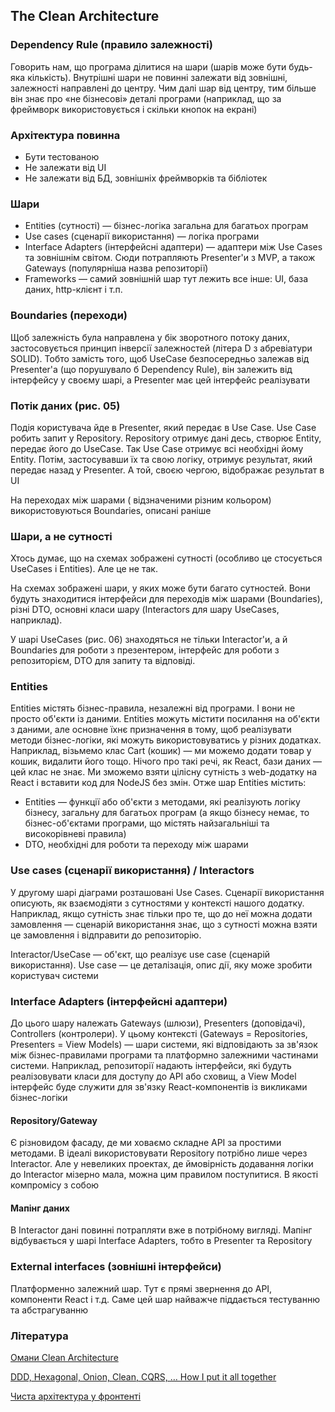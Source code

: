 ## The Clean Architecture

### Dependency Rule (правило залежності)

Говорить нам, що програма ділитися на шари (шарів може бути будь-яка кількість). Внутрішні шари не повинні залежати від зовнішні, залежності направлені до центру. Чим далі шар від центру, тим більше він знає про «не бізнесові» деталі програми (наприклад, що за фреймворк використовується і скільки кнопок на екрані)

### Архітектура повинна

-   Бути тестованою
-   Не залежати від UI
-   Не залежати від БД, зовнішніх фреймворків та бібліотек

### Шари

-   Entities (сутності) — бізнес-логіка загальна для багатьох програм
-   Use cases (сценарії використання) — логіка програми
-   Interface Adapters (інтерфейсні адаптери) — адаптери між Use Cases та зовнішнім світом. Сюди потрапляють Presenter'и з MVP, а також Gateways (популярніша назва репозиторії)
-   Frameworks — самий зовнішній шар тут лежить все інше: UI, база даних, http-клієнт і т.п.

### Boundaries (переходи)

Щоб залежність була направлена ​​у бік зворотного потоку даних, застосовується принцип інверсії залежностей (літера D з абревіатури SOLID). Тобто замість того, щоб UseCase безпосередньо залежав від Presenter'a (що порушувало б Dependency Rule), він залежить від інтерфейсу у своєму шарі, а Presenter має цей інтерфейс реалізувати

### Потік даних (рис. 05)

Подія користувача йде в Presenter, який передає в Use Case. Use Case робить запит у Repository. Repository отримує дані десь, створює Entity, передає його до UseCase. Так Use Case отримує всі необхідні йому Entity. Потім, застосувавши їх та свою логіку, отримує результат, який передає назад у Presenter. А той, своєю чергою, відображає результат в UI

На переходах між шарами ( відзначеними різним кольором) використовуються Boundaries, описані раніше

### Шари, а не сутності

Хтось думає, що на схемах зображені сутності (особливо це стосується UseCases і Entities). Але це не так.

На схемах зображені шари, у яких може бути багато сутностей. Вони будуть знаходитися інтерфейси для переходів між шарами (Boundaries), різні DTO, основні класи шару (Interactors для шару UseCases, наприклад).

У шарі UseCases (рис. 06) знаходяться не тільки Interactor'и, а й Boundaries для роботи з презентером, інтерфейс для роботи з репозиторієм, DTO для запиту та відповіді.

### Entities

Entities містять бізнес-правила, незалежні від програми. І вони не просто об'єкти із даними. Entities можуть містити посилання на об'єкти з даними, але основне їхнє призначення в тому, щоб реалізувати методи бізнес-логіки, які можуть використовуватись у різних додатках. Наприклад, візьмемо клас Cart (кошик) — ми можемо додати товар у кошик, видалити його тощо. Нічого про такі речі, як React, бази даних — цей клас не знає. Ми зможемо взяти цілісну сутність з web-додатку на React і вставити код для NodeJS без змін. Отже шар Entities містить:

-   Entities — функції або об'єкти з методами, які реалізують логіку бізнесу, загальну для багатьох програм (а якщо бізнесу немає, то бізнес-об'єктами програми, що містять найзагальніші та високорівневі правила)
-   DTO, необхідні для роботи та переходу між шарами

### Use cases (сценарії використання) / Interactors

У другому шарі діаграми розташовані Use Cases. Сценарії використання описують, як взаємодіяти з сутностями у контексті нашого додатку. Наприклад, якщо сутність знає тільки про те, що до неї можна додати замовлення — сценарій використання знає, що з сутності можна взяти це замовлення і відправити до репозиторію.

Interactor/UseCase — об'єкт, що реалізує use case (сценарій використання). Use case — це деталізація, опис дії, яку може зробити користувач системи

### Interface Adapters (інтерфейсні адаптери)

До цього шару належать Gateways (шлюзи), Presenters (доповідачі), Controllers (контролери). У цьому контексті (Gateways = Repositories, Presenters = View Models) — шари системи, які відповідають за зв'язок між бізнес-правилами програми та платформно залежними частинами системи. Наприклад, репозиторії надають інтерфейси, які будуть реалізовувати класи для доступу до API або сховищ, а View Model інтерфейс буде служити для зв'язку React-компонентів із викликами бізнес-логіки

#### Repository/Gateway

Є різновидом фасаду, де ми ховаємо складне API за простими методами. В ідеалі використовувати Repository потрібно лише через Interactor. Але у невеликих проектах, де ймовірність додавання логіки до Interactor мізерно мала, можна цим правилом поступитися. В якості компромісу з собою

#### Мапінг даних

В Interactor дані повинні потрапляти вже в потрібному вигляді. Мапінг відбувається у шарі Interface Adapters, тобто в Presenter та Repository

### External interfaces (зовнішні інтерфейси)

Платформенно залежний шар. Тут є прямі звернення до API, компоненти React і т.д. Саме цей шар найважче піддається тестуванню та абстрагуванню

### Література

<a href="https://habr.com/ru/company/mobileup/blog/335382/">Омани Clean Architecture</a>

<a href="https://herbertograca.com/2017/11/16/explicit-architecture-01-ddd-hexagonal-onion-clean-cqrs-how-i-put-it-all-together/">DDD, Hexagonal, Onion, Clean, CQRS, … How I put it all together</a>

<a href="https://bespoyasov.ru/blog/clean-architecture-on-frontend/">Чиста архітектура у фронтенті</a>
